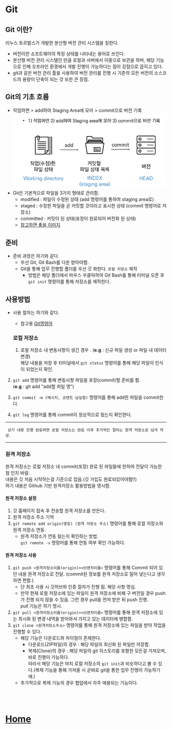 # Git

## **Git** 이란?
리누스 토르발스가 개발한 분산형 버전 관리 시스템을 칭한다.<br>
 - 버전이란 소프트웨어의 특정 상태를 나타내는 용어로 쓰인다.
 - 분산형 버전 관리 시스템인 만큼 로컬과 서버에서 이중으로 보관을 하며, 해당 기능 으로 인해 오프라인 환경에서 개발 진행이 가능하다는 점이 강점으로 꼽히고 있다.
 - git과 같은 버전 관리 툴을 사용하여 버전 관리를 진행 시 기존의 모든 버전의 소스코드의 용량이 단축이 되는 것 또한 큰 장점.

## **Git**의 기초 흐름
- 작업하면 > add하여 Staging Area에 모아 > commit으로 버전 기록
  ![](/image/git%EA%B8%B0%EC%B4%88%ED%9D%90%EB%A6%84.PNG)
- Git은 기본적으로 파일을 3가지 형태로 관리함.
  - modified : 파일이 수정된 상태 (add 명령어를 통하여 staging area로)
  - staged : 수정한 파일을 곧 커밋할 것이라고 표시한 상태 (commit 명령어로 저장소)
  - committed : 커밋이 된 상태(포장이 완료되어 버전화 된 상태)
  - [참고하면 좋을 이미지](/%EC%9E%90%EB%A3%8C%20%EB%AA%A8%EC%9D%8C%20%EB%A7%81%ED%81%AC%EC%9A%A9/Git%20%EA%B8%B0%EC%B4%88%20%ED%9D%90%EB%A6%84%20%EC%9D%B4%EB%AF%B8%EC%A7%80.md)

## **준비**
 - 준비 과정은 하기와 같다.
    - 우선 Git, Git Bash를 다운 받아야함.
    - Git을 통해 업무 진행할 폴더를 우선 깃 화한다. `로컬 저장소` 제작
      - 방법은 해당 폴더에서 마우스 우클릭하여 Git Bash를 통해 터미널 오픈 후 `git init` 명령어를 통해 저장소를 제작한다.

## **사용방법**
 - 사용 절차는 하기와 같다.
    - 참고용 [Git명령어](/%EC%9E%90%EB%A3%8C%20%EB%AA%A8%EC%9D%8C%20%EB%A7%81%ED%81%AC%EC%9A%A9/gitcommandlist.md)

   ### **로컬 저장소**
   1. 로컬 저장소 내 변동사항이 생긴 경우 . (**e.g** : 신규 파일 생성 or 파일 내 데이터 변경) <br>
    해당 내용을 저장 후 터미널에서 `git status` 명령어를 통해 해당 파일이 인식이 되었는지 확인.
    
  2. `git add` 명령어를 통해 변동사항 파일을 포장(commit)할 준비를 함.<br>
     (**e.g** : git add "add할 파일 명") 
    
  3. `git commit -m (메시지, 코멘트 남길말)` 명령어를 통해 add한 파일을 commit한다.

  4. `git log` 명령어를 통해 commit이 정상적으로 됬는지 확인한다.
   ---
     상기 내용 진행 완료하면 로컬 저장소는 완료 이후 추가적인 절차는 원격 저장소로 넘겨 작성.
   ---
  ### **원격 저장소**
  원격 저장소는 로컬 저장소 내 commit(포장) 완료 된 파일들에 한하여 전달이 가능한 점 인지 바람.<br>
  내용은 깃 처음 시작하는걸 기준으로 잡음.(깃 가입도 완료되있어야함!!)<br>
  하기 내용은 Github 기반 원격저장소 활용방법을 명시함.
  
  #### 원격 저장소 설정
  1. 깃 홈페이지 접속 후 전송할 원격 저장소를 만든다.   
  2. 원격 저장소 주소 기억
  3. `git remote add origin(명칭) (원격 저장소 주소)` 명령어를 통해 로컬 저장소와 원격 저장소 연동.
      - 원격 저장소가 연동 됬는지 확인하는 방법.
        <br> `git remote -v` 명렁어를 통해 연동 여부 확인 가능하다.
  
  #### 원격 저장소 사용
  1. `git push <원격저장소이름(origin)><브랜치이름>` 명령어를 통해 Commit 되어 있던 내용 원격 저장소로 전달. (commit된 정보를 원격 저장소로 밀어 넣는다고 생각하면 편함.)
      - 단 최초 사용 시 깃허브와 인증 절차가 진행 됨. 해당 사항 명심.
      - 만약 현재 로컬 저장소에 있는 파일이 원격 저장소에 비해 구 버전일 경우 push가 진행 되지 않을 수 있음. 그런 경우 pull을 먼저 받은 뒤 push 진행.<br>
      pull 기능은 하기 명시.
  2. `git pull <원격저장소이름(origin)><브랜치이름>` 명령어를 통해 원격 저장소에 있는 최시화 된 변경 내역을 받아와서 가지고 있는 데이터에 병합함.
  3. `git clone <원격저장소주소>` 명령어를 통해 원격 저장소에 있는 파일을 받아 작업을 진행할 수 있다.
      - 해당 기능은 다운로드와 차이점이 존재한다.
        - 다운로드(ZIP파일)의 경우 : 해당 파일의 최신화 된 파일만 저장함.
        - 복제(Clone)의 경우 : 해당 파일의 git 히스토리를 포함한 모든걸 가져오며, 바로 진행이 가능하다.<br>
        따라서 해당 기능은 마치 로컬 저장소의 `git init`과 비슷하다고 볼 수 있다.(복제 기능을 통해 가져올 시 곧바로 git을 통한 업무 진행이 가능하기에.) <br>
      - 추가적으로 복제 기능의 경우 협업에서 자주 애용되는 기능이다.

<br>
<br>

# **[Home](/readme.md)**
